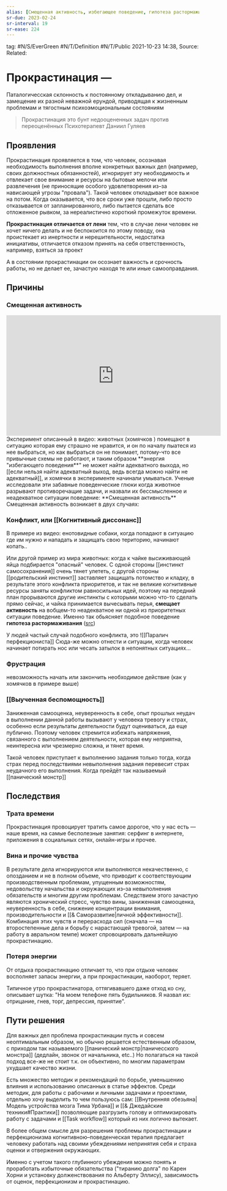 ```yaml
---
alias: [Смещенная активность, избегающее поведение, гипотеза растормаживания ]
sr-due: 2023-02-24
sr-interval: 19
sr-ease: 224
---
```

tag:  #N/S/EverGreen  #N/T/Definition #N/T/Public 
2021-10-23 14:38, Source: 
Related:  
#
# Прокрастинация —
Паталогичесская склонность к постоянному откладыванию дел, и замещение их разной неважной ерундой, приводящая к жизненным проблемам и тягостным психоэмоциональным состояниям

> Прокрастинация это бунт недооцененных задач против переоценённых
> Психотерапевт Даниил Гуляев

## Проявления 
Прокрастинация проявляется в том, что человек, осознавая необходимость выполнения вполне конкретных важных дел (например, своих должностных обязанностей), игнорирует эту необходимость и отвлекает свое внимание и ресурсы на бытовые мелочи или развлечения (не приносящие особого удовлетворения из–за нависающей угрозы "провала"). Такой человек откладывает все важное на потом. Когда оказывается, что все сроки уже прошли, либо просто отказывается от запланированного, либо пытается сделать все отложенное рывком, за нереалистично короткий промежуток времени.

**Прокрастинация отличается от лени** тем, что в случае лени человек не хочет ничего делать и не беспокоится по этому поводу, она проистекает из инертности и нерешительности, недостатка инициативы, отличается отказом принять на себя ответственность, например, взяться за проект

А в состоянии прокрастинации он осознает важность и срочность работы, но не делает ее, зачастую находя те или иные самооправдания.

## Причины

### Смещенная активность
<iframe width="560" height="315" src="https://www.youtube.com/embed/kgaIbDvP_KI" title="YouTube video player" frameborder="0" allow="accelerometer; autoplay; clipboard-write; encrypted-media; gyroscope; picture-in-picture; web-share" allowfullscreen></iframe>
Эксперимент описанный в видео: животных (хомячков ) помещают в ситуацию которая ему страшно не нравится, и он по началу пыатеся из нее выбраться, но как выбраться он не понимает, потому-что все привычные схемы не работают, и таким образом **энергия "избегающего поведения**" не может найти адекватного выхода, но [[если нельзя найти адекватный выход, ведь всегда можно найти не адекватный]], и хомячки в эксперименте начинали умываться. 
Ученые исследовали эти забавные поведенческие глюки когда животное разрывают противоречащие задачи, и назвали их бессмысленное и неадекватное ситуации поведение:  **Смещенная активность**
Смещенная активность возникает в двух случаях:

### Конфликт, или [[Когнитивный диссонанс]] 
В примере из видео: енотовидные собаки, когда попадают в ситуацию где им нужно и нападать и защищать свою територию, начинают копать..  

Или другой пример из мира животных: когда к чайке высиживающей яйца подбирается "опасный" человек. С одной стороны [[инстинкт самосохранения]] очень тянет улететь, с другой стороны [[родительский инстинкт]]  заставляет защищать потомство и кладку, в результате этого конфликта приоритетов, и так не великие когнитивные ресурсы заняты конфликтом равносильных идей, поэтому на передний план прорываются другие инстинкты с которыми можно что-то сделать прямо сейчас, и чайка принимается вычесывать перья, **смещает активность** на вобщем-то неадекватное ни одной из приоритетных ситуации поведение. Именно так обьясняет подобное поведение **гипотеза растормаживания** ([src](https://mylect.ru/psyhologya/psyholo/556-zoopsyhology-start3))

У людей частый случай подобного конфликта, это 
![[Паралич перфекциониста]]
Сюда-же можно отнести и ситуации, когда человек начинает потирать нос или чесать затылок в непонятных ситуациях...

### **Фрустрация** 
невозможность начать или закончить необходимое действие (как у хомячков в примере выше)

### [[Выученная беспомощность]]
Заниженная самооценка, неуверенность в себе, опыт прошлых неудач в выполнении данной работы вызывают у человека тревогу и страх, особенно если результаты деятельности будут оцениваться, да еще публично. Поэтому человек стремится избежать напряжения, связанного с выполнением деятельности, которая ему неприятна, неинтересна или чрезмерно сложна, и тянет время.

Такой человек приступает к выполнению задания только тогда, когда страх перед последствиями невыполнения задания перевесит страх неудачного его выполнения. Когда прейдёт так называемый [[панический монстр]]


## Последствия

### Трата времени
Прокрастинация провоцирует тратить самое дорогое, что у нас есть — наше время, на самые бесполезные занятия: серфинг в интернете, приложения в социальных сетях, онлайн-игры и прочее.

### Вина и прочие чувства
В результате дела игнорируются или выполняются некачественно, с опозданием и не в полном объеме, что приводит к соответствующим производственным проблемам, упущенным возможностям, недовольству начальства и окружающих из–за невыполнения обязательств и многим другим проблемам. Следствием этого зачастую являются хронический стресс, чувство вины, заниженная самооценка, неуверенность в себе, снижение концентрации внимания, производительности и [[& Саморазвитие|личной эффективности]]. Комбинация этих чувств и перерасхода сил (сначала — на второстепенные дела и борьбу с нарастающей тревогой, затем — на работу в авральном темпе) может спровоцировать дальнейшую прокрастинацию.

### Потеря энергии
От отдыха прокрастинацию отличает то, что при отдыхе человек восполняет запасы энергии, а при прокрастинации, наоборот, теряет.

Типичное утро прокрастинатора, оттягивавшего даже отход ко сну, описывает шутка: "На моем телефоне пять будильников. Я назвал их: отрицание, гнев, торг, депрессия, принятие".

## Пути решения
Для важных дел проблема прокрастинации пусть и совсем неоптимальным образом, но обычно решается естественным образом, с приходом так называемого [[панический монстр|паничесского монстра]] (дедлайн, звонок от начальника, etc..)
Но полагаться на такой подход все-же не стоит т.к. он объективно, по многим параметрам ухудшает качество жизни.

Есть множество методик и рекомендаций по борьбе, уменьшению влияния и использованию описанных в статье эффектов.
Среди методик, для работы с рабочими и личными задачами и проектами, отдельно хочу выделить то чем пользуюсь сам: [[Внутренняя обезьяна|Модель устройства мозга Тима Урбана]] и [[& Джедайские техники#Практики]]  позволяющие разгрузить голову и оптимизировать работу с задачами и [[Task workflow]] который из них логично вытекает. 

В более общем смысле для разрешения проблемы прокрастинации и перфекционизма когнитивною–поведенческая терапия предлагает человеку работать над своими убеждениями непринятия себя и страха оценки и отвержения окружающих.

Именно с учетом такого глубинного убеждения можно понять и проработать избыточные обязательства ("тиранию долга" по Карен Хорни и установку долженствования по Альберту Эллису), зависимость от оценок, перфекционизм и прокрастинацию.

